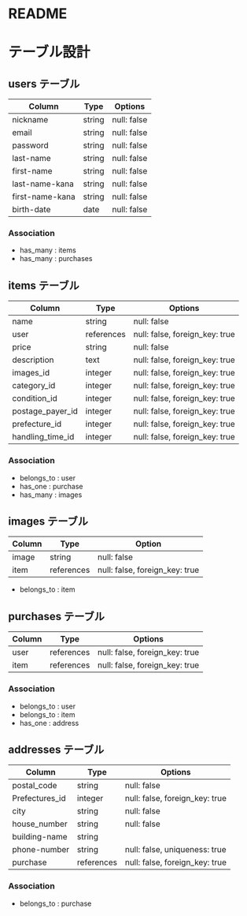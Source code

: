 # README

# テーブル設計

## users テーブル

| Column          | Type   | Options     |
| --------------- | ------ | ----------- |
| nickname        | string | null: false |
| email           | string | null: false |
| password        | string | null: false |
| last-name       | string | null: false |
| first-name      | string | null: false |
| last-name-kana  | string | null: false |
| first-name-kana | string | null: false |
| birth-date      | date   | null: false |

### Association

- has_many : items
- has_many : purchases

## items テーブル

| Column           | Type       | Options                        |
| ---------------  | ---------- | ------------------------------ |
| name             | string     | null: false                    |
| user             | references | null: false, foreign_key: true |
| price            | string     | null: false                    |
| description      | text       | null: false, foreign_key: true |
| images_id        | integer    | null: false, foreign_key: true |
| category_id      | integer    | null: false, foreign_key: true |
| condition_id     | integer    | null: false, foreign_key: true |
| postage_payer_id | integer    | null: false, foreign_key: true |
| prefecture_id    | integer    | null: false, foreign_key: true |
| handling_time_id | integer    | null: false, foreign_key: true |

### Association

- belongs_to : user
- has_one : purchase
- has_many : images

## images テーブル

| Column | Type       | Option                         |
| ------ | ---------- | ------------------------------ |
| image  | string     | null: false                    |
| item   | references | null: false, foreign_key: true |

- belongs_to : item

## purchases テーブル

| Column        | Type       | Options                        |
| ------------- | ---------- | ------------------------------ |
| user          | references | null: false, foreign_key: true |
| item          | references | null: false, foreign_key: true |

### Association

- belongs_to : user
- belongs_to : item
- has_one : address

## addresses テーブル

| Column         | Type       | Options                        |
| -------------- | ---------- | ------------------------------ |
| postal_code    | string     | null: false                    |
| Prefectures_id | integer    | null: false, foreign_key: true |
| city           | string     | null: false                    |
| house_number   | string     | null: false                    |
| building-name  | string     |                                |
| phone-number   | string     | null: false, uniqueness: true  |
| purchase       | references | null: false, foreign_key: true |

### Association

- belongs_to : purchase